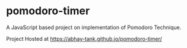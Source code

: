 # pomodoro-timer
A JavaScript based project on implementation of Pomodoro Technique.

Project Hosted at https://abhay-tank.github.io/pomodoro-timer/
